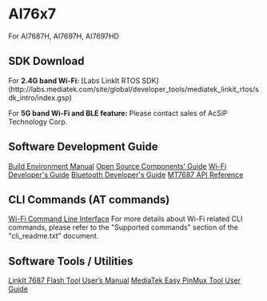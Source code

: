 # AI76x7
For AI7687H, AI7697H, AI7697HD

<h2> SDK Download </h2>
For <B>2.4G band Wi-Fi:</B>
	[Labs LinkIt RTOS SDK](http://labs.mediatek.com/site/global/developer_tools/mediatek_linkit_rtos/sdk_intro/index.gsp)

For <B>5G band Wi-Fi and BLE feature:</B>
	Please contact sales of AcSiP Technology Corp.



## Software Development Guide ##
[Build Environment Manual](http://labs.mediatek.com/fileMedia/download/20ee756c-903c-4ec4-8fb4-163697638589)
[Open Source Components’ Guide](http://labs.mediatek.com/fileMedia/download/18452da2-bb8b-4b63-9796-cfa2d018a54d)
[Wi-Fi Developer's Guide](http://labs.mediatek.com/fileMedia/download/18452da2-bb8b-4b63-9796-cfa2d018a54d)
[Bluetooth Developer's Guide](http://labs.mediatek.com/fileMedia/download/f9dc4cb5-5c87-4b51-bcb5-413741ba7441)
[MT7687 API Reference](http://home.labs.mediatek.com/media/apis/7687/index.html)




## CLI Commands (AT commands) ##
[Wi-Fi Command Line Interface](http://home.labs.mediatek.com/media/examples/group__mt7687__hdk__apps__iot__sdk__demo.html)
For more details about Wi-Fi related CLI commands, please refer to the "Supported commands" section of the "cli_readme.txt" document.




## Software Tools / Utilities ##
[LinkIt 7687 Flash Tool User’s Manual](http://labs.mediatek.com/fileMedia/download/ee6ecddb-05b0-48ed-9f63-088a9248da08)
[MediaTek Easy PinMux Tool User Guide](http://labs.mediatek.com/fileMedia/download/91f5be85-bd6b-451f-a1f2-f0f7980012bd)